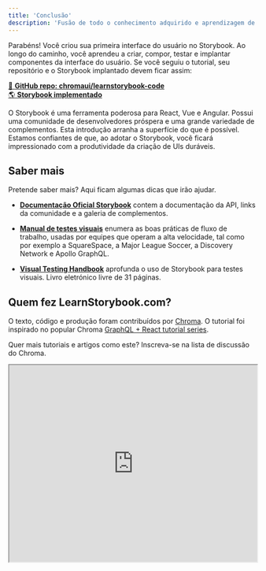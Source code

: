 ```yaml
---
title: 'Conclusão'
description: 'Fusão de todo o conhecimento adquirido e aprendizagem de técnicas extra de Storybook'
---
```


Parabéns! Você criou sua primeira interface do usuário no Storybook. Ao longo do caminho, você aprendeu a criar, compor, testar e implantar componentes da interface do usuário. Se você seguiu o tutorial, seu repositório e o Storybook implantado devem ficar assim:

[📕 **GitHub repo: chromaui/learnstorybook-code**](https://github.com/chromaui/learnstorybook-code)
<br/>
[🌎 **Storybook implementado**](https://clever-banach-415c03.netlify.com/)

O Storybook é uma ferramenta poderosa para React, Vue e Angular.
Possui uma comunidade de desenvolvedores próspera e uma grande variedade de complementos. Esta introdução arranha a superfície do que é possível. Estamos confiantes de que, ao adotar o Storybook, você ficará impressionado com a produtividade da criação de UIs duráveis.

## Saber mais

Pretende saber mais? Aqui ficam algumas dicas que irão ajudar.

- [**Documentação Oficial Storybook**](https://storybook.js.org/basics/introduction/) contem a documentação da API, links da comunidade e a galeria de complementos.

- [**Manual de testes visuais**](https://blog.hichroma.com/the-delightful-storybook-workflow-b322b76fd07)
  enumera as boas práticas de fluxo de trabalho, usadas por equipes que operam a alta velocidade, tal como por exemplo a SquareSpace, a Major League Soccer, a Discovery Network e Apollo GraphQL.

- [**Visual Testing Handbook**](https://www.chromaticqa.com/book/visual-testing-handbook) aprofunda o uso de Storybook para testes visuais. Livro eletrónico livre de 31 páginas.

## Quem fez LearnStorybook.com?


O texto, código e produção foram contribuídos por [Chroma](http://blog.hichroma.com/). O tutorial foi inspirado no popular Chroma [GraphQL + React tutorial series](https://blog.hichroma.com/graphql-react-tutorial-part-1-6-d0691af25858).


Quer mais tutoriais e artigos como este? Inscreva-se na lista de discussão do Chroma.

<iframe style="height:400px;width:100%;max-width:800px;margin:0px auto;" src="https://upscri.be/bface0?as_embed"></iframe>
